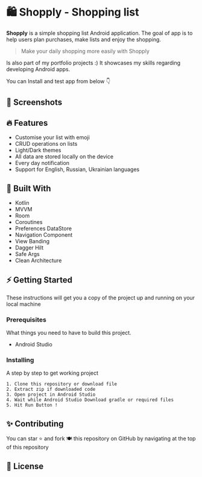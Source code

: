 # 🛍️ Shopply - Shopping list 

**Shopply** is a simple shopping list Android application. The goal of app is to help users plan purchases, make lists and enjoy the shopping.

> Make your daily shopping more easily with Shopply

Is also part of my portfolio projects :) It showcases my skills regarding developing Android apps.

You can Install and test app from below 👇

## 📸 Screenshots

## 🔥 Features

* Customise your list with emoji
* CRUD operations on lists
* Light/Dark themes
* All data are stored locally on the device
* Every day notification
* Support for English, Russian, Ukrainian languages

## 🔧 Built With

* Kotlin
* MVVM
* Room
* Coroutines
* Preferences DataStore
* Navigation Component
* View Banding
* Dagger Hilt
* Safe Args
* Clean Architecture

## ⚡ Getting Started

These instructions will get you a copy of the project up and running on your local machine

### Prerequisites

What things you need to have to build this project.

* Android Studio

### Installing

A step by step to get working project

``` 
1. Clone this repository or download file
2. Extract zip if downloaded code
3. Open project in Android Studio
4. Wait while Android Studio Download gradle or required files
5. Hit Run Button ! 
```

## ✨ Contributing

You can star ⭐ and fork 🍽️ this repository on GitHub by navigating at the top of this repository

## 📝 License

